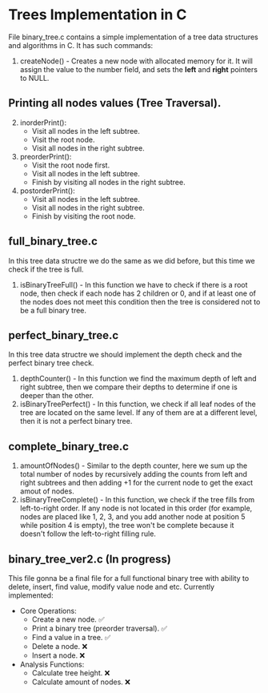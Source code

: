 # Trees Implementation in C

File binary_tree.c contains a simple implementation of a tree data structures and algorithms in C. It has such commands:
1. createNode() - Creates a new node with allocated memory for it. It will assign the value to the number field, and sets the **left** and **right** pointers to NULL.

## Printing all nodes values (Tree Traversal).

2. inorderPrint():
   - Visit all nodes in the left subtree.
   - Visit the root node.
   - Visit all nodes in the right subtree.
3. preorderPrint():
   - Visit the root node first.
   - Visit all nodes in the left subtree.
   - Finish by visiting all nodes in the right subtree.
4. postorderPrint():
   - Visit all nodes in the left subtree.
   - Visit all nodes in the right subtree.
   - Finish by visiting the root node.

## full_binary_tree.c

In this tree data structre we do the same as we did before, but this time we check if the tree is full.
1. isBinaryTreeFull() - In this function we have to check if there is a root node, then check if each node has 2 children or 0, and if at least one of the nodes does not meet this condition then the tree is considered not to be a full binary tree.

## perfect_binary_tree.c

In this tree data structre we should implement the depth check and the perfect binary tree check.
1. depthCounter() - In this function we find the maximum depth of left and right subtree, then we compare their depths to determine if one is deeper than the other.
2. isBinaryTreePerfect() - In this function, we check if all leaf nodes of the tree are located on the same level. If any of them are at a different level,
then it is not a perfect binary tree.

## complete_binary_tree.c

1. amountOfNodes() - Similar to the depth counter, here we sum up the total number of nodes by recursively adding the counts from left and right subtrees and then adding +1 for the current node to get the exact amout of nodes.
2. isBinaryTreeComplete() -  In this function, we check if the tree fills from left-to-right order. If any node is not located in this order (for example, nodes are placed like 1, 2, 3, and you add another node at position 5 while position 4 is empty), the tree won't be complete because it doesn't follow the left-to-right filling rule.

## binary_tree_ver2.c (In progress)
This file gonna be a final file for a full functional binary tree with ability to delete, insert, find value, modify value node and etc.
Currently implemented:
- Core Operations:
  - Create a new node. ✅
  - Print a binary tree (preorder traversal). ✅
  - Find a value in a tree. ✅
  - Delete a node. ❌
  - Insert a node. ❌
- Analysis Functions:
  - Calculate tree height. ❌
  - Calculate amount of nodes. ❌

